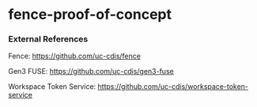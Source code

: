 # fence-proof-of-concept

### External References

Fence: https://github.com/uc-cdis/fence

Gen3 FUSE: https://github.com/uc-cdis/gen3-fuse

Workspace Token Service: https://github.com/uc-cdis/workspace-token-service
